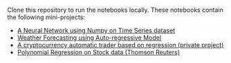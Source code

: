 Clone this repository to run the notebooks locally. These notebooks contain the following mini-projects:

- [A Neural Network using Numpy on Time Series dataset](http://tanzimsaqib.com/nn-numpy-timeseries)
- [Weather Forecasting using Auto-regressive Model](https://github.com/tsaqib/ml-playground/blob/master/weather-forecasting-auto-reg/weather-forecasting-auto-reg.ipynb)
- [A cryptocurrency automatic trader based on regression (private project)](https://github.com/tsaqib/ml-playground/blob/master/crypto-trader/README.md)
- [Polynomial Regression on Stock data (Thomson Reuters)](https://github.com/tsaqib/ml-playground/blob/master/thomson-reuters-poly-reg/thomson-reuters-poly-reg.ipynb)
